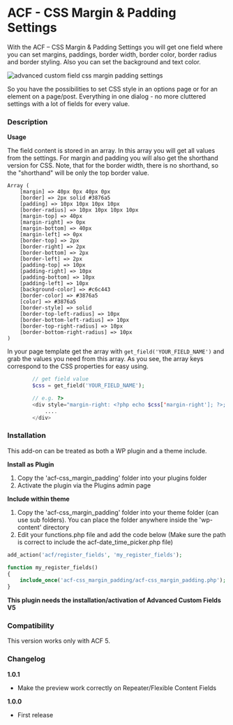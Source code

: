 ACF - CSS Margin & Padding Settings
===================================

With the ACF – CSS Margin & Padding Settings you will get one field where you can set margins, paddings, border width, border color, border radius and border styling. Also you can set the background and text color.

![advanced custom field css margin padding settings](http://www.dreihochzwo.de/download/acf-css-settings.jpg)

So you have the possibilities to set CSS style in an options page or for an element on a page/post. Everything in one dialog - no more cluttered settings with a lot of fields for every value.


### Description

**Usage**

The field content is stored in an array. In this array you will get all values from the settings. For margin and padding you will also get the shorthand version for CSS. Note, that for the border width, there is no shorthand, so the &quot;shorthand&quot; will be only the top border value.

```
Array (
	[margin] => 40px 0px 40px 0px
	[border] => 2px solid #3876a5
	[padding] => 10px 10px 10px 10px
	[border-radius] => 10px 10px 10px 10px
	[margin-top] => 40px
	[margin-right] => 0px
	[margin-bottom] => 40px
	[margin-left] => 0px
	[border-top] => 2px
	[border-right] => 2px
	[border-bottom] => 2px
	[border-left] => 2px
	[padding-top] => 10px
	[padding-right] => 10px
	[padding-bottom] => 10px
	[padding-left] => 10px
	[background-color] => #c6c443
	[border-color] => #3876a5
	[color] => #3876a5
	[border-style] => solid
	[border-top-left-radius] => 10px
	[border-bottom-left-radius] => 10px
	[border-top-right-radius] => 10px
	[border-bottom-right-radius] => 10px
)
```
In your page template get the array with `get_field('YOUR_FIELD_NAME')` and grab the values you need from this array. As you see, the array keys correspond to the CSS properties for easy using.

```php
		// get field value
		$css = get_field('YOUR_FIELD_NAME');

		// e.g. ?>
		<div style="margin-right: <?php echo $css['margin-right']; ?>; padding: <?php echo $css['padding']; ?>;">
			....
		</div>

```

### Installation

This add-on can be treated as both a WP plugin and a theme include.

**Install as Plugin**

1. Copy the 'acf-css_margin_padding' folder into your plugins folder
2. Activate the plugin via the Plugins admin page

**Include within theme**

1.	Copy the 'acf-css_margin_padding' folder into your theme folder (can use sub folders). You can place the folder anywhere inside the 'wp-content' directory
2.	Edit your functions.php file and add the code below (Make sure the path is correct to include the acf-date_time_picker.php file)

```php
add_action('acf/register_fields', 'my_register_fields');

function my_register_fields()
{
	include_once('acf-css_margin_padding/acf-css_margin_padding.php');
}
```

**This plugin needs the installation/activation of Advanced Custom Fields V5**


### Compatibility

This version works only with ACF 5.


### Changelog

**1.0.1**
* Make the preview work correctly on Repeater/Flexible Content Fields 

**1.0.0**
* First release